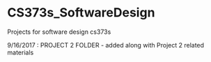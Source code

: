 # CS373s_SoftwareDesign
Projects for software design cs373s


9/16/2017 : PROJECT 2 FOLDER - added along with Project 2 related materials

